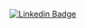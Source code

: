 [![Linkedin Badge](https://img.shields.io/badge/LinkedIn-0077B5?style=for-the-badge&logo=linkedin&logoColor=white)](https://www.linkedin.com/in/jean-carlos-365b8112a/)

<!--
**JeanCarlos2017/JeanCarlos2017** is a ✨ _special_ ✨ repository because its `README.md` (this file) appears on your GitHub profile.

Here are some ideas to get you started:

- 🔭 I’m currently working on ...
- 🌱 I’m currently learning ...
- 👯 I’m looking to collaborate on ...
- 🤔 I’m looking for help with ...
- 💬 Ask me about ...
- 📫 How to reach me: ...
- 😄 Pronouns: ...
- ⚡ Fun fact: ...
-->
